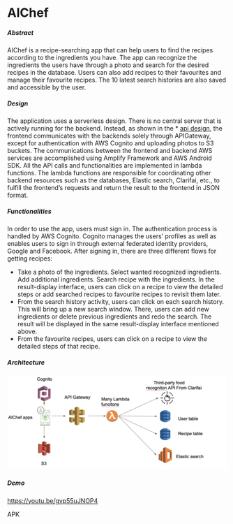 # AIChef

##### Abstract

AIChef is a recipe-searching app that can help users to find the recipes according to the ingredients you have. The app can recognize the ingredients the users have through a photo and search for the desired recipes in the database. Users can also add recipes to their favourites and manage their favourite recipes. The 10 latest search histories are also saved and accessible by the user.


##### Design

The application uses a serverless design. There is no central server that is actively running for the backend. Instead, as shown in the * [api design](API_design.jpg), the frontend communicates with the backends solely through APIGateway, except for authentication with AWS Cognito and uploading photos to S3 buckets. The communications between the frontend and backend AWS services are accomplished using Amplify Framework and AWS Android SDK. All the API calls and functionalities are implemented in lambda functions. The lambda functions are responsible for coordinating other backend resources such as the databases, Elastic search, Clarifai, etc., to fulfill the frontend’s requests and return the result to the frontend in JSON format.


##### Functionalities

In order to use the app, users must sign in. The authentication process is handled by AWS Cognito. Cognito manages the users’ profiles as well as enables users to sign in through external federated identity providers, Google and Facebook. After signing in, there are three different flows for getting recipes:

- Take a photo of the ingredients. Select wanted recognized ingredients. Add additional ingredients. Search recipe with the ingredients. In the result-display interface, users can click on a recipe to view the detailed steps or add searched recipes to favourite recipes to revisit them later.
- From the search history activity, users can click on each search history. This will bring up a new search window. There, users can add new ingredients or delete previous ingredients and redo the search. The result will be displayed in the same result-display interface mentioned above.
- From the favourite recipes, users can click on a recipe to view the detailed steps of that recipe.




##### Architecture
![](architecture.png)

##### Demo

https://youtu.be/gvp55uJNOP4

APK

